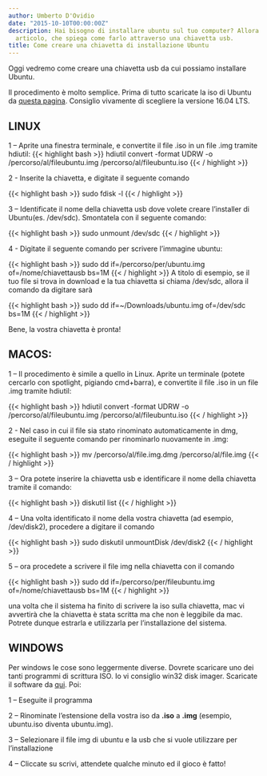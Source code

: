 ```yaml
---
author: Umberto D'Ovidio
date: "2015-10-10T00:00:00Z"
description: Hai bisogno di installare ubuntu sul tuo computer? Allora leggi questo
  articolo, che spiega come farlo attraverso una chiavetta usb.
title: Come creare una chiavetta di installazione Ubuntu
---
```


Oggi vedremo come creare una chiavetta usb da cui possiamo installare Ubuntu.

Il procedimento è molto semplice. Prima di tutto scaricate la iso di Ubuntu da
[questa pagina](http://www.ubuntu-it.org/). Consiglio vivamente di scegliere la
versione 16.04 LTS.
<!--more-->

## LINUX

1 – Aprite una finestra terminale, e convertite il file .iso in un file .img tramite hdiutil:
{{< highlight bash >}}
hdiutil convert -format UDRW -o /percorso/al/fileubuntu.img /percorso/al/fileubuntu.iso
{{< / highlight >}}



2 - Inserite la chiavetta, e digitate il seguente comando

{{< highlight bash >}}
sudo fdisk -l
{{< / highlight >}}

3 – Identificate il nome della chiavetta usb dove volete creare l’installer di Ubuntu(es. /dev/sdc). Smontatela con il seguente comando:

{{< highlight bash >}}
sudo unmount /dev/sdc
{{< / highlight >}}

4 - Digitate il seguente comando per scrivere l’immagine ubuntu:

{{< highlight bash >}}
sudo dd if=/percorso/per/ubuntu.img of=/nome/chiavettausb bs=1M
{{< / highlight >}}
A titolo di esempio, se il tuo file si trova in download e la tua chiavetta si chiama  /dev/sdc, allora il comando da digitare sarà

{{< highlight bash >}}
sudo dd if=~/Downloads/ubuntu.img of=/dev/sdc bs=1M
{{< / highlight >}}

Bene, la vostra chiavetta è pronta!

## MACOS:

1 – Il procedimento è simile a quello in Linux. Aprite un terminale (potete cercarlo con spotlight, pigiando cmd+barra), e convertite il file .iso in un file .img tramite hdiutil:

{{< highlight bash >}}
hdiutil convert -format UDRW -o /percorso/al/fileubuntu.img /percorso/al/fileubuntu.iso
{{< / highlight >}}

2 -  Nel caso in cui il file sia stato rinominato automaticamente in dmg, eseguite il seguente comando per rinominarlo nuovamente in .img:

{{< highlight bash >}}
mv /percorso/al/file.img.dmg /percorso/al/file.img
{{< / highlight >}}

3 – Ora potete inserire la chiavetta usb e identificare il nome della chiavetta tramite il comando:

{{< highlight bash >}}
diskutil list
{{< / highlight >}}

4 – Una volta identificato il nome della vostra chiavetta (ad esempio, /dev/disk2), procedere a digitare il comando

{{< highlight bash >}}
sudo diskutil unmountDisk /dev/disk2
{{< / highlight >}}

5 – ora procedete a scrivere il file img nella chiavetta con il comando

{{< highlight bash >}}
sudo dd if=/percorso/per/fileubuntu.img of=/nome/chiavettausb bs=1M
{{< / highlight >}}

una volta che il sistema ha finito di scrivere la iso sulla chiavetta, mac vi avvertirà che la chiavetta è stata scritta ma che non è leggibile da mac. Potrete dunque estrarla e utilizzarla per l’installazione del sistema.

## WINDOWS

Per windows le cose sono leggermente diverse. Dovrete scaricare uno dei tanti programmi di scrittura ISO. Io vi consiglio win32 disk imager. Scaricate il software da [qui](https://sourceforge.net/projects/win32diskimager/). Poi:

1 – Eseguite il programma

2 – Rinominate l’estensione della vostra iso da **.iso** a **.img** (esempio, ubuntu.iso diventa ubuntu.img).

3 – Selezionare il file img di ubuntu e la usb che si vuole utilizzare per l’installazione

4 – Cliccate su scrivi, attendete qualche minuto ed il gioco è fatto!
